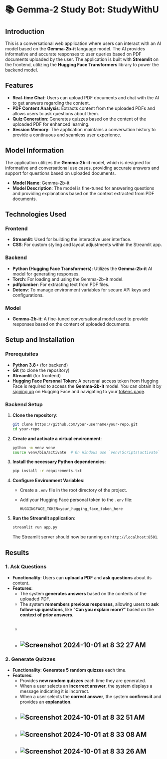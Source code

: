 # 📚 Gemma-2 Study Bot: StudyWithU

## Introduction

This is a conversational web application where users can interact with an AI model based on the **Gemma-2b-it** language model. The AI provides informative and accurate responses to user queries based on PDF documents uploaded by the user. The application is built with **Streamlit** on the frontend, utilizing the **Hugging Face Transformers** library to power the backend model.

## Features

- **Real-time Chat**: Users can upload PDF documents and chat with the AI to get answers regarding the content.
- **PDF Content Analysis**: Extracts content from the uploaded PDFs and allows users to ask questions about them.
- **Quiz Generation**: Generates quizzes based on the content of the uploaded PDF for enhanced learning.
- **Session Memory**: The application maintains a conversation history to provide a continuous and seamless user experience.

## Model Information

The application utilizes the **Gemma-2b-it** model, which is designed for informative and conversational use cases, providing accurate answers and support for questions based on uploaded documents.

- **Model Name**: Gemma-2b-it
- **Model Description**: The model is fine-tuned for answering questions and providing explanations based on the context extracted from PDF documents.

## Technologies Used

### Frontend
- **Streamlit**: Used for building the interactive user interface.
- **CSS**: For custom styling and layout adjustments within the Streamlit app.

### Backend
- **Python (Hugging Face Transformers)**: Utilizes the **Gemma-2b-it** AI model for generating responses.
- **Torch**: For loading and using the Gemma-2b-it model.
- **pdfplumber**: For extracting text from PDF files.
- **Dotenv**: To manage environment variables for secure API keys and configurations.

### Model
- **Gemma-2b-it**: A fine-tuned conversational model used to provide responses based on the content of uploaded documents.

## Setup and Installation

### Prerequisites
- **Python 3.8+** (for backend)
- **Git** (to clone the repository)
- **Streamlit** (for frontend)
- **Hugging Face Personal Token**: A personal access token from Hugging Face is required to access the **Gemma-2b-it** model. You can obtain it by [signing up](https://huggingface.co/join) on Hugging Face and navigating to your [tokens page](https://huggingface.co/settings/tokens).

### Backend Setup

1. **Clone the repository**:

   ```bash
   git clone https://github.com/your-username/your-repo.git
   cd your-repo
   ```

2. **Create and activate a virtual environment**:

   ```bash
   python -m venv venv
   source venv/bin/activate  # On Windows use `venv\Scripts\activate`
   ```

3. **Install the necessary Python dependencies**:

   ```bash
   pip install -r requirements.txt
   ```

4. **Configure Environment Variables**:

   - Create a `.env` file in the root directory of the project.
   - Add your Hugging Face personal token to the `.env` file:

     ```env
     HUGGINGFACE_TOKEN=your_hugging_face_token_here
     ```

5. **Run the Streamlit application**:

   ```bash
   streamlit run app.py
   ```

   The Streamlit server should now be running on `http://localhost:8501`.

## Results

### 1. Ask Questions
- **Functionality**: Users can **upload a PDF** and **ask questions** about its content. 
- **Features**:
  - The system **generates answers** based on the contents of the uploaded PDF.
  - The system **remembers previous responses**, allowing users to **ask follow-up questions**, like "**Can you explain more?**" based on the **context of prior answers**.
  - ##
  - ## ![Screenshot 2024-10-01 at 8 32 27 AM](https://github.com/user-attachments/assets/f0cef64d-7a72-4f14-ab8c-09cecac958e1)

### 2. Generate Quizzes
- **Functionality**: **Generates 5 random quizzes** each time.
- **Features**:
  - Provides **new random quizzes** each time they are generated.
  - When a user selects an **incorrect answer**, the system displays a message indicating it is incorrect.
  - When a user selects the **correct answer**, the system **confirms it** and provides an **explanation**.
  - ## ![Screenshot 2024-10-01 at 8 32 51 AM](https://github.com/user-attachments/assets/de90a2cf-1d53-45f2-bfae-c6561f871007)
  - ## ![Screenshot 2024-10-01 at 8 33 08 AM](https://github.com/user-attachments/assets/0ec6b4c6-44fb-426c-9426-4c57c690bcdf)
  - ## ![Screenshot 2024-10-01 at 8 33 26 AM](https://github.com/user-attachments/assets/96a73d56-da09-48c9-bd09-e7f690f38677)

